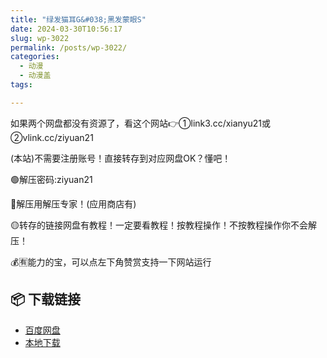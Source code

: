 ```yaml
---
title: "绿发猫耳G&#038;黑发蒙眼S"
date: 2024-03-30T10:56:17
slug: wp-3022
permalink: /posts/wp-3022/
categories:
  - 动漫
  - 动漫盖
tags:

---
```


如果两个网盘都没有资源了，看这个网站👉①link3.cc/xianyu21或②vlink.cc/ziyuan21

(本站)不需要注册账号！直接转存到对应网盘OK？懂吧！

🟢解压密码:ziyuan21

🔵解压用解压专家！(应用商店有)

🟡转存的链接网盘有教程！一定要看教程！按教程操作！不按教程操作你不会解压！

💰🈶能力的宝，可以点左下角赞赏支持一下网站运行

## 📦 下载链接
- [百度网盘](https://blziyuan21.com/pay-download/3022?key=e1aff72f2b&down_id=0)
- [本地下载](https://blziyuan21.com/pay-download/3022?key=e1aff72f2b&down_id=1)

